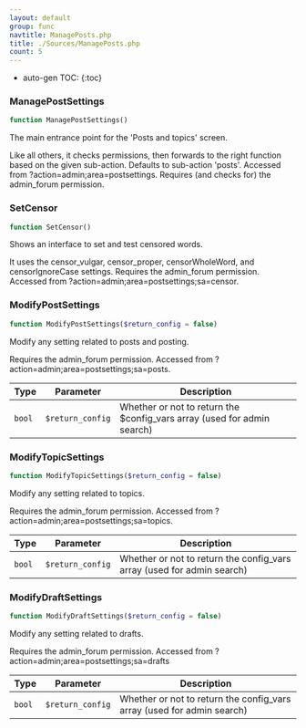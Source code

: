 ```yaml
---
layout: default
group: func
navtitle: ManagePosts.php
title: ./Sources/ManagePosts.php
count: 5
---
```

* auto-gen TOC:
{:toc}
### ManagePostSettings

```php
function ManagePostSettings()
```
The main entrance point for the 'Posts and topics' screen.

Like all others, it checks permissions, then forwards to the right function
based on the given sub-action.
Defaults to sub-action 'posts'.
Accessed from ?action=admin;area=postsettings.
Requires (and checks for) the admin_forum permission.

### SetCensor

```php
function SetCensor()
```
Shows an interface to set and test censored words.

It uses the censor_vulgar, censor_proper, censorWholeWord, and censorIgnoreCase
settings.
Requires the admin_forum permission.
Accessed from ?action=admin;area=postsettings;sa=censor.

### ModifyPostSettings

```php
function ModifyPostSettings($return_config = false)
```
Modify any setting related to posts and posting.

Requires the admin_forum permission.
Accessed from ?action=admin;area=postsettings;sa=posts.

Type|Parameter|Description
---|---|---
`bool`|`$return_config`|Whether or not to return the $config_vars array (used for admin search)

### ModifyTopicSettings

```php
function ModifyTopicSettings($return_config = false)
```
Modify any setting related to topics.

Requires the admin_forum permission.
Accessed from ?action=admin;area=postsettings;sa=topics.

Type|Parameter|Description
---|---|---
`bool`|`$return_config`|Whether or not to return the config_vars array (used for admin search)

### ModifyDraftSettings

```php
function ModifyDraftSettings($return_config = false)
```
Modify any setting related to drafts.

Requires the admin_forum permission.
Accessed from ?action=admin;area=postsettings;sa=drafts

Type|Parameter|Description
---|---|---
`bool`|`$return_config`|Whether or not to return the config_vars array (used for admin search)

